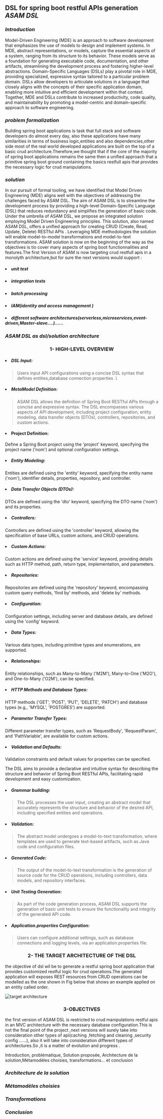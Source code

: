 ## DSL for spring boot restful APIs generation ***ASAM DSL***
### *Introduction*
Model-Driven Engineering (MDE) is an approach to software development that emphasizes the use of models to design and implement systems. In MDE, abstract representations, or models, capture the essential aspects of a system, ranging from its structure to its behavior. These models serve as a foundation for generating executable code, documentation, and other artifacts, streamlining the development process and fostering higher-level abstractions. Domain-Specific Languages (DSLs) play a pivotal role in MDE, providing specialized, expressive syntax tailored to a particular problem domain. DSLs allow developers to articulate solutions in a language that closely aligns with the concepts of their specific application domain, enabling more intuitive and efficient development within that context. Together, MDE and DSLs contribute to increased productivity, code quality, and maintainability by promoting a model-centric and domain-specific approach to software engineering.
### *problem formalization*
Building spring boot applications is task that full stack and software developers do almost every day,
also these  applications have many similarities in terms of business logic,entities and also dependencies,other side most of the real world 
developed applications are built on the top of a basic crud architecture.Therefore,we thought that if the core of the majority of spring boot 
applications remains the same then a unified approach that a primitive spring boot ground containing the basics  restfull apis that provides 
the necessary logic for crud manipulations.

### *solution*
In our pursuit of formal tooling, we have identified that Model Driven Engineering (MDE) aligns well with the objectives of addressing the challenges 
faced by ASAM DSL. The aim of ASAM DSL is to streamline the development process by providing a high-level Domain-Specific Language (DSL) that reduces 
redundancy and simplifies the generation of basic code.
Under the umbrella of ASAM DSL, we propose an integrated solution employing Model Driven Engineering principles. This solution, also named ASAM DSL, 
offers a unified approach for creating CRUD (Create, Read, Update, Delete) RESTful APIs . Leveraging MDE methodologies the solution will enable  model-to-model 
transformations and model-to-text transformations.
ASAM solution is now on the beginning of the way as the objectives is tio cover many aspects of spring boot functionnalities and features.The first Version of ASAM is now targeting crud restfull apis in a monolyth architecture,but for sure the next versions would support :
##### <li> unit test
##### <li> integration tests
##### <li> batch processing 
##### <li> IAM(identity and access management ) 
##### <li> different software architectures(serverless,microservices,event-driven,Master-slave....)......



### *ASAM DSL as dsl/solution architecture*
#### <h3 align="center">1- HIGH-LEVEL OVERVIEW</li></h1>
##### <li>DSL Input:

> Users input API configurations using a concise DSL syntax that defines entities,database connection properties  .\
##### <li> MetaModel Definition:
>ASAM DSL allows the definition of Spring Boot RESTful APIs through a concise and expressive syntax. The DSL encompasses various aspects of API development, including project configuration, entity modeling, data transfer objects (DTOs), controllers, repositories, and custom actions.

#### <li>Project Definition:
Define a Spring Boot project using the 'project' keyword, specifying the project name ('nom') and optional configuration settings.
##### <li>Entity Modeling:

Entities are defined using the 'entity' keyword, specifying the entity name ('nom'), identifier details, properties, repository, and controller.
##### <li>Data Transfer Objects (DTOs):

DTOs are defined using the 'dto' keyword, specifying the DTO name ('nom') and its properties.
##### <li>Controllers:

Controllers are defined using the 'controller' keyword, allowing the specification of base URLs, custom actions, and CRUD operations.
##### <li>Custom Actions:

Custom actions are defined using the 'service' keyword, providing details such as HTTP method, path, return type, implementation, and parameters.
##### <li>Repositories:

Repositories are defined using the 'repository' keyword, encompassing custom query methods, 'find by' methods, and 'delete by' methods.
##### <li>Configuration:

Configuration settings, including server and database details, are defined using the 'config' keyword.
##### <li>Data Types:

Various data types, including primitive types and enumerations, are supported.
##### <li>Relationships:

Entity relationships, such as Many-to-Many ('M2M'), Many-to-One ('M2O'), and One-to-Many ('O2M'), can be specified.
##### <li>HTTP Methods and Database Types:

HTTP methods ('GET', 'POST', 'PUT', 'DELETE', 'PATCH') and database types (e.g., 'MYSQL', 'POSTGRES') are supported.
##### <li>Parameter Transfer Types:

Different parameter transfer types, such as 'RequestBody', 'RequestParam', and 'PathVariable', are available for custom actions.
##### <li>Validation and Defaults:

Validation constraints and default values for properties can be specified.

The DSL aims to provide a declarative and intuitive syntax for describing the structure and behavior of Spring Boot RESTful APIs, facilitating rapid development and easy customization.


##### <li> Grammar building:
>The DSL processes the user input, creating an abstract model that accurately represents the structure and behavior of the desired API, including specified entities and operations.
##### <li>Validation:
>The abstract model undergoes a model-to-text transformation, where templates are used to generate text-based artifacts, such as Java code and configuration files.
##### <li>Generated Code:
>The output of the model-to-text transformation is the generation of source code for the CRUD operations, including controllers, data models, and repository interfaces.
##### <li>Unit Testing Generation:
>As part of the code generation process, ASAM DSL supports the generation of basic unit tests to ensure the functionality and integrity of the generated API code.
##### <li>Application.properties Configuration:
>Users can configure additional settings, such as database connections and logging levels, via an application.properties file.

#### <h3 align="center">2- THE TARGET ARCHITECTURE OF THE DSL</h1>
the objective of dsl wil be to generate a restful spring boot application that provides customized restful logic for crud operations.The generated  application 
will exposes REST resources from CRUD operations can be modelled as the one shown in Fig below that shows an example applied on an entity called order.

![target architecture](images/im1.JPG)

#### <h3 align="center">3-OBJECTIVES</h1>

the first version of ASAM DSL is restricted to crud manipulations restful apis in an MVC architecture with the necessary database configuration.This is
not the final point of the project ,next versions will surely take into consideration other types of api(caching ,fetching and cleaning ,security config  ......),
also it will take into consideration different types of architectures.So ,it is a matter of evolution and progress .

Introduction, problématique, Solution proposée, Architecture de la solution,Métamodèles choisies, transformations... et conclusion

### *Architecture de la solution*


### *Métamodèles choisies*


### *Transformations*


### *Conclusion*










